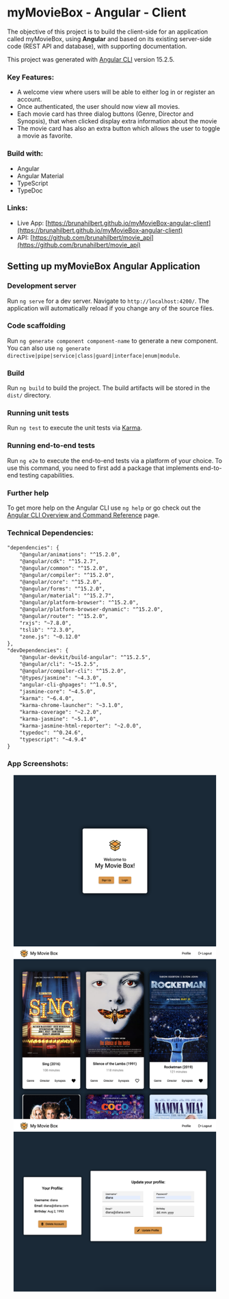 # myMovieBox - Angular - Client

The objective of this project is to build the client-side for an application called myMovieBox, using **Angular** and based on its existing server-side code (REST API and database), with supporting documentation.

This project was generated with [Angular CLI](https://github.com/angular/angular-cli) version 15.2.5.

### Key Features:

- A welcome view where users will be able to either log in or register an account.
- Once authenticated, the user should now view all movies.
- Each movie card has three dialog buttons (Genre, Director and Synopsis), that when clicked display extra information about the movie
- The movie card has also an extra button which allows the user to toggle a movie as favorite.

### Build with:

- Angular
- Angular Material
- TypeScript
- TypeDoc

### Links:

-   Live App:  [https://brunahilbert.github.io/myMovieBox-angular-client](https://brunahilbert.github.io/myMovieBox-angular-client)
-   API:  [https://github.com/brunahilbert/movie_api](https://github.com/brunahilbert/movie_api)

## Setting up myMovieBox Angular Application

### Development server

Run  `ng serve`  for a dev server. Navigate to  `http://localhost:4200/`. The application will automatically reload if you change any of the source files.

### Code scaffolding

Run  `ng generate component component-name`  to generate a new component. You can also use `ng generate directive|pipe|service|class|guard|interface|enum|module`.

### Build

Run  `ng build`  to build the project. The build artifacts will be stored in the  `dist/`  directory.

### Running unit tests

Run `ng test` to execute the unit tests via [Karma](https://karma-runner.github.io).

### Running end-to-end tests

Run `ng e2e` to execute the end-to-end tests via a platform of your choice. To use this command, you need to first add a package that implements end-to-end testing capabilities.

### Further help

To get more help on the Angular CLI use `ng help` or go check out the [Angular CLI Overview and Command Reference](https://angular.io/cli) page.

### Technical Dependencies:

```
"dependencies": {
	"@angular/animations": "^15.2.0",
	"@angular/cdk": "^15.2.7",
	"@angular/common": "^15.2.0",
	"@angular/compiler": "^15.2.0",
	"@angular/core": "^15.2.0",
	"@angular/forms": "^15.2.0",
	"@angular/material": "^15.2.7",
	"@angular/platform-browser": "^15.2.0",
	"@angular/platform-browser-dynamic": "^15.2.0",
	"@angular/router": "^15.2.0",
	"rxjs": "~7.8.0",
	"tslib": "^2.3.0",
	"zone.js": "~0.12.0"
},
"devDependencies": {
	"@angular-devkit/build-angular": "^15.2.5",
	"@angular/cli": "~15.2.5",
	"@angular/compiler-cli": "^15.2.0",
	"@types/jasmine": "~4.3.0",
	"angular-cli-ghpages": "^1.0.5",
	"jasmine-core": "~4.5.0",
	"karma": "~6.4.0",
	"karma-chrome-launcher": "~3.1.0",
	"karma-coverage": "~2.2.0",
	"karma-jasmine": "~5.1.0",
	"karma-jasmine-html-reporter": "~2.0.0",
	"typedoc": "^0.24.6",
	"typescript": "~4.9.4"
}
```

### App Screenshots:

<p align="center">
    <img src="src/assets/my-movie-box-welcome-view.png" height="400">
    <img src="src/assets/my-movie-box-movie-card.png" height="400">
    <img src="src/assets/my-movie-box-profile-view.png" height="400">
</p>
